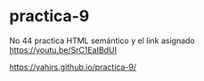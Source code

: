 # practica-9
No 44 practica HTML semántico y el link asignado https://youtu.be/SrC1EaIBdUI



https://yahirs.github.io/practica-9/
